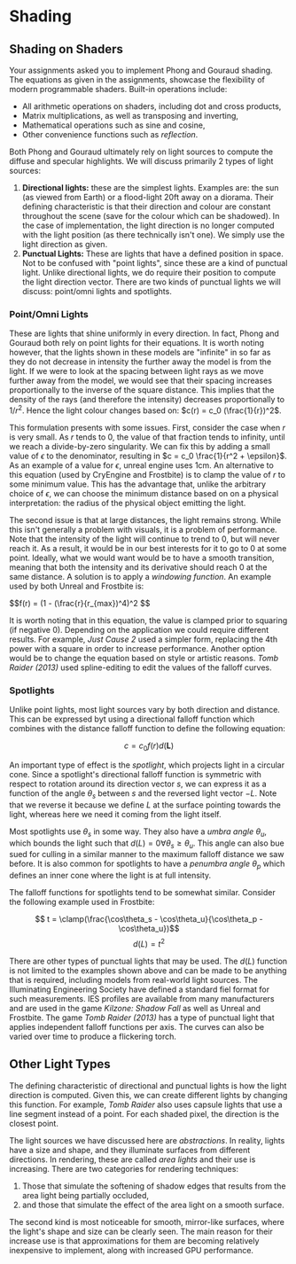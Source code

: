 # Shading

## Shading on Shaders

Your assignments asked you to implement Phong and Gouraud shading. The
equations as given in the assignments, showcase the flexibility of modern
programmable shaders. Built-in operations include:

* All arithmetic operations on shaders, including dot and cross products,
* Matrix multiplications, as well as transposing and inverting,
* Mathematical operations such as sine and cosine,
* Other convenience functions such as *reflection*.

Both Phong and Gouraud ultimately rely on light sources to compute the diffuse
and specular highlights. We will discuss primarily 2 types of light sources:

1. **Directional lights:** these are the simplest lights. Examples are: the sun (as
   viewed from Earth) or a flood-light 20ft away on a diorama. Their defining
   characteristic is that their direction and colour are constant throughout the
   scene (save for the colour which can be shadowed). In the case of
   implementation, the light direction is no longer computed with the light
   position (as there technically isn't one). We simply use the light direction
   as given.
2. **Punctual Lights:** These are lights that have a defined position in space.
   Not to be confused with "point lights", since these are a kind of punctual
   light. Unlike directional lights, we do require their position to compute the
   light direction vector. There are two kinds of punctual lights we will
   discuss: point/omni lights and spotlights.

### Point/Omni Lights

These are lights that shine uniformly in every direction. In fact, Phong and
Gouraud both rely on point lights for their equations. It is worth noting
however, that the lights shown in these models are "infinite" in so far as they
do not decrease in intensity the further away the model is from the light. If we
were to look at the spacing between light rays as we move further away from the
model, we would see that their spacing increases proportionally to the inverse
of the square distance. This implies that the density of the rays (and therefore
the intensity) decreases proportionally to $1/r^2$.  Hence the light colour
changes based on: $c(r) = c_0 (\frac{1}{r})^2$.

This formulation presents with some issues. First, consider the case when $r$ is
very small. As $r$ tends to 0, the value of that fraction tends to infinity,
until we reach a divide-by-zero singularity. We can fix this by adding a small
value of $\epsilon$ to the denominator, resulting in $c = c_0 \frac{1}{r^2 +
\epsilon}$. As an example of a value for $\epsilon$, unreal engine uses 1cm. An
alternative to this equation (used by CryEngine and Frostbite) is to clamp the
value of $r$ to some minimum value. This has the advantage that, unlike the
arbitrary choice of $\epsilon$, we can choose the minimum distance based on on a
physical interpretation: the radius of the physical object emitting the light.

The second issue is that at large distances, the light remains strong. While
this isn't generally a problem with visuals, it is a problem of performance.
Note that the intensity of the light will continue to trend to 0, but will never
reach it. As a result, it would be in our best interests for it to go to 0 at
some point. Ideally, what we would want would be to have a smooth transition,
meaning that both the intensity and its derivative should reach 0 at the same
distance. A solution is to apply a *windowing function*. An example used by both
Unreal and Frostbite is:

$$f(r) = (1 - (\frac{r}{r_{max})^4)^2 $$

It is worth noting that in this equation, the value is clamped prior to
squaring (if negative 0). Depending on the application we could require
different results. For example, *Just Cause 2* used a simpler form, replacing
the 4th power with a square in order to increase performance. Another option
would be to change the equation based on style or artistic reasons. *Tomb Raider
(2013)* used spline-editing to edit the values of the falloff curves.

### Spotlights

Unlike point lights, most light sources vary by both direction and distance.
This can be expressed byt using a directional falloff function which combines
with the distance falloff function to define the following equation:

$$ c = c_0 f(r) d(\mathbf{L})$$

An important type of effect is the *spotlight*, which projects light in a
circular cone. Since a spotlight's directional falloff function is symmetric
with respect to rotation around its direction vector $s$, we can express it as a
function of the angle $\theta_s$ between $s$ and the reversed light vector $-L$.
Note that we reverse it because we define $L$ at the surface pointing towards
the light, whereas here we need it coming from the light itself.

Most spotlights use $\theta_s$ in some way. They also have a *umbra angle*
$\theta_u$, which bounds the light such that $d(L) = 0 \forall \theta_s \geq
\theta_u$. This angle can also bue sued for culling in a similar manner to the
maximum falloff distance we saw before. It is also common for spotlights to have
a *penumbra angle* $\theta_p$ which defines an inner cone where the light is at
full intensity.

The falloff functions for spotlights tend to be somewhat similar. Consider the
following example used in Frostbite:

$$ t = \clamp(\frac{\cos\theta_s - \cos\theta_u}{\cos\theta_p - \cos\theta_u})$$
$$ d(L) = t^2$$

There are other types of punctual lights that may be used. The $d(L)$ function
is not limited to the examples shown above and can be made to be anything that
is required, including models from real-world light sources. The Illuminating
Engineering Society have defined a standard fiel format for such measurements.
IES profiles are available from many manufacturers and are used in the game
*Kilzone: Shadow Fall* as well as Unreal and Frostbite. The game *Tomb Raider
(2013)* has a type of punctual light that applies independent falloff functions
per axis. The curves can also be varied over time to produce a flickering torch.

## Other Light Types

The defining characteristic of directional and punctual lights is how the light
direction is computed. Given this, we can create different lights by changing
this function. For example, *Tomb Raider* also uses capsule lights that use a
line segment instead of a point. For each shaded pixel, the direction is the
closest point.

The light sources we have discussed here are *abstractions*. In reality, lights
have a size and shape, and they illuminate surfaces from different directions.
In rendering, these are called *area lights* and their use is increasing. There
are two categories for rendering techniques:

1. Those that simulate the softening of shadow edges that results from the area
   light being partially occluded,
2. and those that simulate the effect of the area light on a smooth surface.

The second kind is most noticeable for smooth, mirror-like surfaces, where the
light's shape and size can be clearly seen. The main reason for their increase
use is that approximations for them are becoming relatively inexpensive to
implement, along with increased GPU performance.
